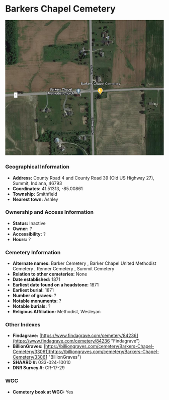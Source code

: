 # Barkers Chapel Cemetery

![Barkers Chapel on Google Earth](https://github.com/FyoAtEPL/DeKalbCemeteries/blob/main/images/mapImages/BarkersEarth.png "Barkers Chapel on Google Earth")

### Geographical Information
- **Address:** County Road 4 and County Road 39 (Old US Highway 27), Summit, Indiana, 46793
- **Coordinates:** 41.51313, -85.00861
- **Township:** Smithfield
- **Nearest town:** Ashley

### Ownership and Access Information
- **Status:** Inactive
- **Owner:** ?
- **Accessibility:** ?
- **Hours:** ?

### Cemetery Information
- **Alternate names:** Barker Cemetery , Barker Chapel United Methodist Cemetery , Renner Cemetery , Summit Cemetery
- **Relation to other cemeteries:** None
- **Date established:** 1871
- **Earliest date found on a headstone:** 1871
- **Earliest burial:** 1871
- **Number of graves:** ?
- **Notable monuments:** ?
- **Notable burials:** ?
- **Religious Affiliation:** Methodist, Wesleyan

### Other Indexes
- **Findagrave:** [https://www.findagrave.com/cemetery/84236](https://www.findagrave.com/cemetery/84236 "Findagrave")
- **BillionGraves:** [https://billiongraves.com/cemetery/Barkers-Chapel-Cemetery/33061](https://billiongraves.com/cemetery/Barkers-Chapel-Cemetery/33061 "BillionGraves")
- **SHAARD #:** 033-024-10010
- **DNR Survey #:** CR-17-29


### WGC
- **Cemetery book at WGC:** Yes
